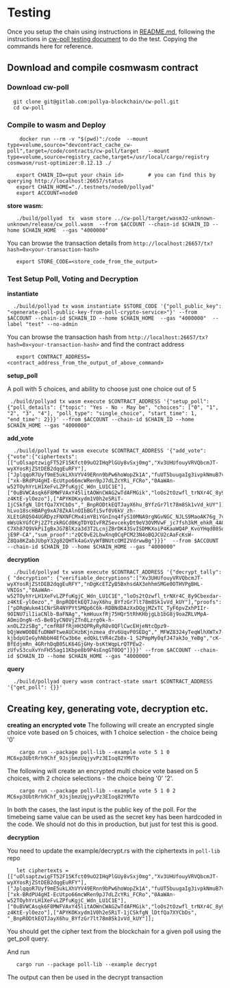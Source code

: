 # Testing

Once you setup the chain using instructions in [README.md](./README.md), following the instructions in [cw-poll testing document](https://gitlab.com/pollya-blockchain/cw-poll/-/blob/main/testing.md) to do the test. Copying the commands here for reference.

## Download and compile cosmwasm contract

### Download cw-poll

```
  git clone git@gitlab.com:pollya-blockchain/cw-poll.git
  cd cw-poll
```

### Compile to wasm and Deploy

```
    docker run --rm -v "$(pwd)":/code  --mount type=volume,source="devcontract_cache_cw-poll",target=/code/contracts/cw-poll/target   --mount type=volume,source=registry_cache,target=/usr/local/cargo/registry   cosmwasm/rust-optimizer:0.12.13 ./
```

```
   export CHAIN_ID=<put your chain id>        # you can find this by querying http://localhost:26657/status
   export CHAIN_HOME="./.testnets/node0/pollyad"
   export ACCOUNT=node0
```

**store wasm:**

```
   ./build/pollyad  tx  wasm store ../cw-poll/target/wasm32-unknown-unknown/release/cw_poll.wasm  --from $ACCOUNT --chain-id $CHAIN_ID --home $CHAIN_HOME  --gas "4000000"
```

 You can browse the transaction details from `http://localhost:26657/tx?hash=0x<your-transaction-hash>`

```
   export STORE_CODE=<store_code_from_the_output> 
```

### Test Setup Poll, Voting and Decryption

**instantiate**

```
  ./build/pollyad tx wasm instantiate $STORE_CODE '{"poll_public_key": "<generate-poll-public-key-from-poll-crypto-service>"}' --from $ACCOUNT --chain-id $CHAIN_ID --home $CHAIN_HOME  --gas "4000000"  --label "test" --no-admin
```

 You can browse the transaction hash from `http://localhost:26657/tx?hash=0x<your-transaction-hash>` and find the contract address

```
   export CONTRACT_ADDRESS=<contract_address_from_the_output_of_above_command>
```

**setup_poll**

A poll with 5 choices, and ability to choose just one choice out of 5

```
 ./build/pollyad tx wasm execute $CONTRACT_ADDRESS '{"setup_poll": {"poll_details": {"topic": "Yes - No - May be", "choices": ["0", "1", "2", "3", "4"], "poll_type": "single_choice", "start_time": 1, "end_time": 2}}}' --from $ACCOUNT --chain-id $CHAIN_ID --home $CHAIN_HOME --gas "4000000"
```

**add_vote**

```
  ./build/pollyad tx wasm execute $CONTRACT_ADDRESS '{"add_vote":{"vote":{"ciphertexts":[["uOlsaptzwigFT52F15Kfct09uO2IHqPlGUy8vSxj0mg","Xv3UHUfouyVRVQbcmJT-wyXYosRjZStDEB2dqgEuRFY"],["JplqqoR7Uyf9mE5ukLXhVYV49ERnn9bPw6hoWopZk1A","fuUT5buugaIg3ivpkNmuB7vIR1gVArvVfJ1g1FwrJXI"],["xk-BRdPU4gHI-EcUtpo66mcWRen9pJ7dLZcYRi_FCRo","0AaWAn-w52TOyhYrLH1XeFvLZPfuKgjC_Wdn_LU1C1E"],["0uBVWCAsqk6F8MWFVAxY45litAOWnCWAG2wTdAFMGik","loOs2tOzwfl_trNXr4C_8y9Cbexdar-z4KtE-ylOezo"],["APYKOKxydm1V0h2eSRiT-1jCSkfgN_lDtfQa7XYCbDs","_BnpRODtkEQTJayX6hu_BYfzGr7lt78m8Sk1vVd_kUY"]],"range_proof":"dfyTb0PjmGDE_LEVAluN-hLvo18scHBAPg9xA78ZkAlnOIbBGfi5vf0V6kV_zh-XLEtGRQ5O4UGRDyzFNXNFCMx4imYBiYGnInq4fyS10MNA9rgNGvNGC_NJLS9MaoAK76g_7vHvJadBnUwIkEDbtg4C40ovWJo6h9VZaEC6IA3Zilj3pQu7dMEWPBfqPrBUYQmqP2UzjSS-mWsUkYGfCPj2Z7tzkRGCd0KgTDYQIvFRZSevcekyDt9eV3OVMVwF_jc7fsh3kM_ehkR_4AGM3Hsc8JxzbhQpXnEhOVh0hAswjWE3GxtubXhsxPRse_T16TF7TmgowOj2N6nbdhxHAM3fOSIDY5ciWPDS6gbsULHPEBHo-C7Xh87Q9VkPiIgBxJG7BlKza3d3T2LcnjZBrDK43SvISDMKXoiP4KaaWQ4P_KvoYHqd08SqeZrnW_rKF6WQTHySzd7rOY-jE9P-CA","sum_proof":"zQC0vE2LbwXnq0CqPCM23N4oBQJCU2cAaFcKsW-Z8Qa8KZabJUbpY32g82QHTk4aGxVyWfBNUtcOMI2VdrwwBg"}}}'  --from $ACCOUNT --chain-id $CHAIN_ID --home $CHAIN_HOME --gas "4000000"
```

**decryption**

```
  ./build/pollyad tx wasm execute $CONTRACT_ADDRESS '{"decrypt_tally": { "decryption": {"verifiable_decryptions":["Xv3UHUfouyVRVQbcmJT-wyXYosRjZStDEB2dqgEuRFY","nDgKcETZyB5BxhsdAX3ehhmSMGe0OTHVPgBHL-VNIGs","0AaWAn-w52TOyhYrLH1XeFvLZPfuKgjC_Wdn_LU1C1E","loOs2tOzwfl_trNXr4C_8y9Cbexdar-z4KtE-ylOezo","_BnpRODtkEQTJayX6hu_BYfzGr7lt78m8Sk1vVd_kUY"],"proofs":["pDRqWukm41CNrSR4NYPYtSMQp6C6k-RDBNdDAzXxDQgjMZxTC_TyF6pvZxhPIIr-9OINU7ilIiaCNlb-BaFNAg","kmHuuxfRj75HQr5tRhKHbjgLb1bG8j9oaZRLVMpA-AOmiOngN-n5-Be01yCN0VjZTn8Lzrg0k-h-xnOLZ2zSBg","cmfR8FfRjHH3QPRyRyR8v8QFlCwcEHjeNtcQpz9-bQjWeWO0BEfuDNWFtweAUCHzbKjnzmea_dYv6UqvP0SEDg","_MFWZ8324yTeqWlhXWTx7-kjbdpUIeGyhNbbH4EfCw3b6e_edQkLtVR4cZb8x-1_S2PmpMy0qfJ47ak3o_YeBg","cK-BfEdjmRn_4GRrhDqB05LK64GjGHy-bsKtWqpLrQTPEw2-zUfvS3cuXvYnFH55ag11Kbpe8b9P4sEngGT0DQ"]}}}' --from $ACCOUNT --chain-id $CHAIN_ID --home $CHAIN_HOME --gas "4000000"
```

**query**

```
  ./build/pollyad query wasm contract-state smart $CONTRACT_ADDRESS '{"get_poll": {}}'
```

## Creating key, generating vote, decryption etc.

**creating an encrypted vote**
The following will create an encrypted single choice vote based on 5 choices, with 1 choice selection - the choice being '0'




```
    cargo run --package poll-lib --example vote 5 1 0 MC6xp3UbtRrh9Chf_9JsjbmzUqjyvPz3EIoq82YMVTo
```

The following will create an encrypted multi choice vote based on 5 choices, with 2 choice selections - the choice being '0' '2'.
```
    cargo run --package poll-lib --example vote 5 1 0 2 MC6xp3UbtRrh9Chf_9JsjbmzUqjyvPz3EIoq82YMVTo
```

In both the cases, the last input is the public key of the poll. For the timebeing same value can be used as the secret key has been hardcoded in the code. We should not do this in production, but just for test this is good.

**decryption**

You need to update the example/decrypt.rs with the ciphertexts in `poll-lib` repo

``` on line 9: 
   let ciphertexts = [["uOlsaptzwigFT52F15Kfct09uO2IHqPlGUy8vSxj0mg","Xv3UHUfouyVRVQbcmJT-wyXYosRjZStDEB2dqgEuRFY"],["JplqqoR7Uyf9mE5ukLXhVYV49ERnn9bPw6hoWopZk1A","fuUT5buugaIg3ivpkNmuB7vIR1gVArvVfJ1g1FwrJXI"],["xk-BRdPU4gHI-EcUtpo66mcWRen9pJ7dLZcYRi_FCRo","0AaWAn-w52TOyhYrLH1XeFvLZPfuKgjC_Wdn_LU1C1E"],["0uBVWCAsqk6F8MWFVAxY45litAOWnCWAG2wTdAFMGik","loOs2tOzwfl_trNXr4C_8y9Cbexdar-z4KtE-ylOezo"],["APYKOKxydm1V0h2eSRiT-1jCSkfgN_lDtfQa7XYCbDs", "_BnpRODtkEQTJayX6hu_BYfzGr7lt78m8Sk1vVd_kUY"]];
```
You should get the cipher text from the blockchain for a given poll using the get_poll query.

And run

```
   cargo run --package poll-lib --example decrypt
```

The output can then be used in the decrypt transaction
